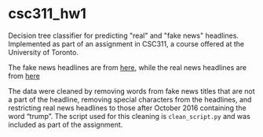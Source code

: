 # csc311_hw1
Decision tree classifier for predicting "real" and "fake news" headlines. 
Implemented as part of an assignment in CSC311, a course offered at the University of Toronto.

The fake news headlines are from [here](https://www.kaggle.com/mrisdal/fake-news/data), while the real news headlines are from [here](https://www.kaggle.com/therohk/million-headlines.)

The data were cleaned by removing words from fake news titles that are not a part of the headline, removing special characters from the headlines, and restricting real news headlines to those after October 2016 containing the word “trump”.
The script used for this cleaning is `clean_script.py` and was included as part of the assignment.
